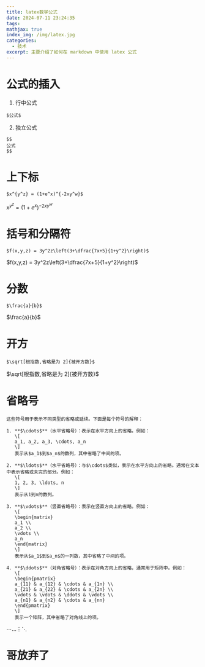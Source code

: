 ```yaml
---
title: latex数学公式
date: 2024-07-11 23:24:35
tags:
mathjax: true
index_img: /img/latex.jpg
categories:
  - 技术
excerpt: 主要介绍了如何在 markdown 中使用 latex 公式
---
```

# 公式的插入
1. 行中公式
```
$公式$
```
2. 独立公式
```
$$
公式
$$
```

# 上下标
```
$x^{y^z} = (1+e^x)^{-2xy^w}$
```
$x^{y^z} = (1+e^x)^{-2xy^w}$
 
# 括号和分隔符
```
$f(x,y,z) = 3y^2z\left(3+\dfrac{7x+5}{1+y^2}\right)$
```
$f(x,y,z) = 3y^2z\left(3+\dfrac{7x+5}{1+y^2}\right)$

# 分数
```
$\frac{a}{b}$
```
$\frac{a}{b}$

# 开方
```
$\sqrt[根指数,省略是为 2]{被开方数}$
```
$\sqrt[根指数,省略是为 2]{被开方数}$

# 省略号
```
这些符号用于表示不同类型的省略或延续。下面是每个符号的解释：

1. **$\cdots$**（水平省略号）：表示在水平方向上的省略。例如：
   \[
   a_1, a_2, a_3, \cdots, a_n
   \]
   表示从$a_1$到$a_n$的数列，其中省略了中间的项。

2. **$\ldots$**（水平省略号）：与$\cdots$类似，表示在水平方向上的省略。通常在文本中表示省略或未完的部分。例如：
   \[
   1, 2, 3, \ldots, n
   \]
   表示从1到n的数列。

3. **$\vdots$**（竖直省略号）：表示在竖直方向上的省略。例如：
   \[
   \begin{matrix}
   a_1 \\
   a_2 \\
   \vdots \\
   a_n
   \end{matrix}
   \]
   表示从$a_1$到$a_n$的一列数，其中省略了中间的项。

4. **$\ddots$**（对角省略号）：表示在对角方向上的省略，通常用于矩阵中。例如：
   \[
   \begin{pmatrix}
   a_{11} & a_{12} & \cdots & a_{1n} \\
   a_{21} & a_{22} & \cdots & a_{2n} \\
   \vdots & \vdots & \ddots & \vdots \\
   a_{n1} & a_{n2} & \cdots & a_{nn}
   \end{pmatrix}
   \]
   表示一个矩阵，其中省略了对角线上的项。
```
$\cdots\ldots\vdots\ddots$

# 哥放弃了